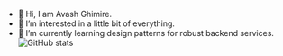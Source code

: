 - 👋 Hi, I am Avash Ghimire.
- 👀 I’m interested in a little bit of everything.
- 🌱 I’m currently learning design patterns for robust backend services.
![GitHub stats](https://github-readme-stats-ruby-one.vercel.app/api?username=avashForReal&show_icons=true&theme=radical)
